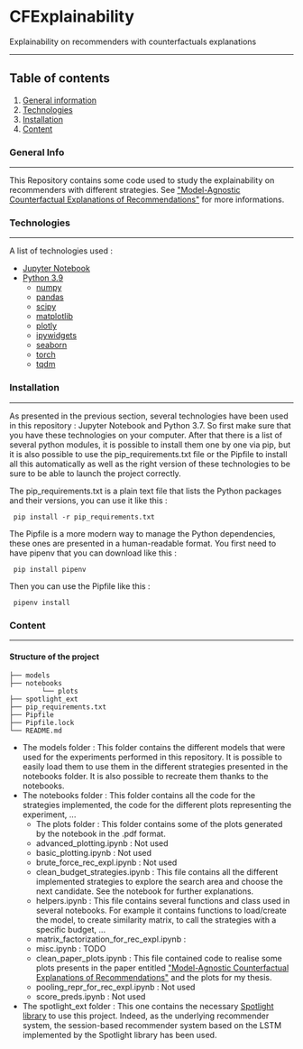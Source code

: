 # CFExplainability
Explainability on recommenders with counterfactuals explanations

***

## Table of contents
1. [General information](#general-info)
2. [Technologies](#technologies)
3. [Installation](#installation)
4. [Content](#content)

<a name="general-info"></a>
### General Info

***
This Repository contains some code used to study the explainability on recommenders with different strategies. See ["Model-Agnostic Counterfactual Explanations of Recommendations"](http://dsachar.net/publication/2021-umap-ksg/) for more informations. 
<a name="technologies"></a>
### Technologies

***

A list of technologies used :
- [Jupyter Notebook](https://jupyter.org/) 
- [Python 3.9](https://www.python.org/downloads/release/python-390/)
    - [numpy](https://numpy.org/)
    - [pandas](https://pandas.pydata.org/)
    - [scipy](https://scipy.org/)
    - [matplotlib](https://matplotlib.org/)
    - [plotly](https://plotly.com/)
    - [ipywidgets](https://ipywidgets.readthedocs.io/en/stable/)
    - [seaborn](https://seaborn.pydata.org/)
    - [torch](https://pytorch.org/)
    - [tqdm](https://pypi.org/project/tqdm/)

<a name="installation"></a>

### Installation

***

As presented in the previous section, several technologies have been used in this repository : Jupyter Notebook and Python 3.7. So first make sure that you have these technologies on your computer. After that there is a list of several python modules, it is possible to install them one by one via pip, but it is also possible to use the pip_requirements.txt file or the Pipfile to install all this automatically as well as the right version of these technologies to be sure to be able to launch the project correctly. 

The pip_requirements.txt is a plain text file that lists the Python packages and their versions, you can use it like this : 

<code> pip install -r pip_requirements.txt </code>

The Pipfile is a more modern way to manage the Python dependencies, these ones are presented in a human-readable format. You first need to have pipenv that you can download like this : 

<code> pip install pipenv </code>

Then you can use the Pipfile like this : 

<code> pipenv install </code>


[//]: <> (This section will contain the tree structure of files.)
<a name="content"></a>

### Content
***
#### Structure of the project

```
├── models
├── notebooks
        └── plots
├── spotlight_ext
├── pip_requirements.txt
├── Pipfile
├── Pipfile.lock
└── README.md
```
- The models folder : This folder contains the different models that were used for the experiments performed in this repository. It is possible to easily load them to use them in the different strategies presented in the notebooks folder. It is also possible to recreate them thanks to the notebooks.
- The notebooks folder : This folder contains all the code for the strategies implemented, the code for the different plots representing the experiment, ...
    - The plots folder : This folder contains some of the plots generated by the notebook in the .pdf format.
    - advanced_plotting.ipynb : Not used
    - basic_plotting.ipynb : Not used
    - brute_force_rec_expl.ipynb : Not used
    - clean_budget_strategies.ipynb : This file contains all the different implemented strategies to explore the search area and choose the next candidate. See the notebook for further explanations.
    - helpers.ipynb : This file contains several functions and class used in several notebooks. For example it contains functions to load/create the model, to create similarity matrix, to call the strategies with a specific budget, ...
    - matrix_factorization_for_rec_expl.ipynb :
    - misc.ipynb : TODO
    - clean_paper_plots.ipynb : This file contained code to realise some plots presents in the paper entitled ["Model-Agnostic Counterfactual Explanations of Recommendations"](http://dsachar.net/publication/2021-umap-ksg/) and the plots for my thesis. 
    - pooling_repr_for_rec_expl.ipynb : Not used
    - score_preds.ipynb : Not used
- The spotlight_ext folder : This one contains the necessary [Spotlight library](https://maciejkula.github.io/spotlight/) to use this project. Indeed, as the underlying recommender system, the session-based recommender system based on the LSTM implemented by the Spotlight library has been used.



